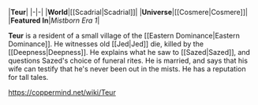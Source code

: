 |**Teur**|
|-|-|
|**World**|[[Scadrial\|Scadrial]]|
|**Universe**|[[Cosmere\|Cosmere]]|
|**Featured In**|*Mistborn Era 1*|

**Teur** is a resident of a small village of the [[Eastern Dominance\|Eastern Dominance]].
He witnesses old [[Jed\|Jed]] die, killed by the [[Deepness\|Deepness]]. He explains what he saw to [[Sazed\|Sazed]], and questions Sazed's choice of funeral rites. He is married, and says that his wife can testify that he's never been out in the mists. He has a reputation for tall tales.



https://coppermind.net/wiki/Teur